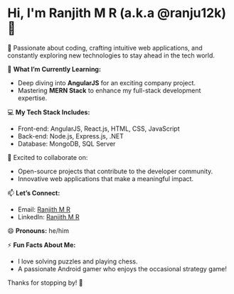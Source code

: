 # Hi, I'm Ranjith M R (a.k.a @ranju12k) 👋

👀 Passionate about coding, crafting intuitive web applications, and constantly exploring new technologies to stay ahead in the tech world.  

🌱 **What I’m Currently Learning:**  
   - Deep diving into **AngularJS** for an exciting company project.  
   - Mastering **MERN Stack** to enhance my full-stack development expertise.  

💻 **My Tech Stack Includes:**  
   - Front-end: AngularJS, React.js, HTML, CSS, JavaScript  
   - Back-end: Node.js, Express.js, .NET  
   - Database: MongoDB, SQL Server  

💞️ Excited to collaborate on:  
   - Open-source projects that contribute to the developer community.  
   - Innovative web applications that make a meaningful impact.  

📫 **Let’s Connect:**  
   - Email: [Ranjith M R](mailto:ranjithmr74923@outlook.com)  
   - LinkedIn: [Ranjith M R](https://www.linkedin.com/in/ranjith-m-r-24473417a/)  

😄 **Pronouns:** he/him  

⚡ **Fun Facts About Me:**  
   - I love solving puzzles and playing chess.  
   - A passionate Android gamer who enjoys the occasional strategy game!  

Thanks for stopping by! 🚀  
